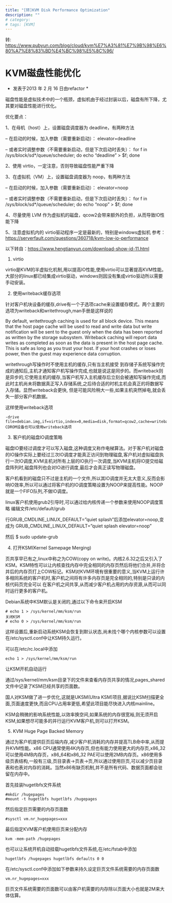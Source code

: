 ```yaml
---
title: "[转]KVM Disk Performance Optimization"
description: ""
# category: 
# tags: [KVM]
---
```



转: <https://www.pubyun.com/blog/cloud/kvm%E7%A3%81%E7%9B%98%E6%80%A7%E8%83%BD%E4%BC%98%E5%8C%96/>

# KVM磁盘性能优化
* 发表于2013 年 2 月 16 日由refactor *

磁盘性能是虚拟技术中的一个瓶颈，虚拟机由于经过封装以后，磁盘有所下降，尤其要对磁盘性能进行优化。

优化要点：

1、在母机（host）上，设置磁盘调度器为 deadline，有两种方法

– 在启动的时候，加入参数（需要重新启动）：
elevator=deadline

– 或者实时调整参数（不需要重新启动，但是下次启动时丢失）：
for f in /sys/block/sd*/queue/scheduler; do echo “deadline” > $f; done

2、使用 virtio，一定注意，否则导致磁盘性能严重下降

3、在虚拟机（VM）上，设置磁盘调度器为 noop，有两种方法

– 在启动的时候，加入参数（需要重新启动）：
elevator=noop

– 或者实时调整参数（不需要重新启动，但是下次启动时丢失）：
for f in /sys/block/sd*/queue/scheduler; do echo “noop” > $f; done

4、尽量使用 LVM 作为虚拟机的磁盘，qcow2会带来额外的负担，从而导致IO性能下降

5、注意虚拟机内的 virtio驱动程序一定是最新的，特别是windows虚拟机
参考：
https://serverfault.com/questions/360718/kvm-low-io-performance


以下转自：<https://www.hengtianyun.com/download-show-id-11.html>

1.	virtio 

virtio是KVM的半虚拟化机制,用以提高IO性能,使用virtio可以显著提高KVM性能。大部分的linux都已经集成virtio驱动，windows则因没有集成virtio驱动所以需要手动安装。 

2.	使用writeback缓存选项 

针对客户机块设备的缓存,drive有一个子选项cache来设置缓存模式。两个主要的选项为writeback和writethrough,man手册是这样说的 

By default, writethrough caching is used for all block device. This means that the host page cache will be used to read and write data but write notification will be sent to the guest only when the data has been reported as written by the storage subsystem. Writeback caching will report data writes as completed as soon as the data is present in the host page cache. This is safe as long as you trust your host. If your host crashes or loses power, then the guest may experience data corruption. 

writethrough写操作时不使用主机的缓存,只有当主机接受 到存储子系统写操作完成的通知后,主机才通知客户机写操作完成,也就是说这是同步的。而writeback则是异步的,它使用主机的缓存,当客户机写入主机缓存后立刻会被通知写操作完成,而此时主机尚未将数据真正写入存储系统,之后待合适的时机主机会真正的将数据写入存储。显然writeback会更快, 但是可能风险稍大一些,如果主机突然掉电,就会丢失一部分客户机数据。 

这样使用writeback选项 

    -drive file=debian.img,if=virtio,index=0,media=disk,format=qcow2,cache=writeback CDROM设备也可以使用writeback选项 

3. 客户机的磁盘IO调度策略 

磁盘IO要经过调度才可以写入磁盘,这种调度又称作电梯算法。对于客户机对磁盘的IO操作实际上要经过三次IO调度才能真正访问到物理磁盘,客户机对虚拟磁盘执行一次IO调度,KVM主机对所有上层的IO执行一次调度,当KVM主机将IO提交给磁盘阵列时,磁盘阵列也会对IO进行调度,最后才会真正读写物理磁盘。 

客户机看到的磁盘只不过是主机的一个文件,所以其IO调度并无太大意义,反而会影响IO效率,所以可以通过将客户机的IO调度策略设置为NOOP来提高性能。NOOP就是一个FIFO队列,不做IO调度。 

linux客户机使用grub2引导时,可以通过给内核传递一个参数来使用NOOP调度策略 编辑文件/etc/default/grub 

行GRUB_CMDLINE_LINUX_DEFAULT=”quiet splash”后添加elevator=noop,变成为 GRUB_CMDLINE_LINUX_DEFAULT=”quiet splash elevator=noop”

然后 $ sudo update-grub 

4.	打开KSM(Kernel Samepage Merging) 

页共享早已有之,linux中称之为COW(copy on write)。内核2.6.32之后又引入了KSM。KSM特性可以让内核查找内存中完全相同的内存页然后将他们合并,并将合并后的内存页打上COW标记。KSM对KVM环境有很重要的意义,当KVM上运行许多相同系统的客户机时,客户机之间将有许多内存页是完全相同的,特别是只读的内核代码页完全可以 在客户机之间共享,从而减少客户机占用的内存资源,从而可以同时运行更多的客户机。 

Debian系统中KSM默认是关闭的,通过以下命令来开启KSM 

    # echo 1 > /sys/kernel/mm/ksm/run 
    关闭KSM 
    # echo 0 > /sys/kernel/mm/ksm/run 

这样设置后,重新启动系统KSM会恢复到默认状态,尚未找个哪个内核参数可以设置在/etc/sysctl.conf中让KSM持久运行。 

可以在/etc/rc.local中添加 

    echo 1 > /sys/kernel/mm/ksm/run 

让KSM开机自动运行 

通过/sys/kernel/mm/ksm目录下的文件来查看内存页共享的情况,pages_shared文件中记录了KSM已经共享的页面数。 

国人对KSM做了进一步优化,这就是UKSM(Ultra KSM)项目,据说比KSM扫描更全面,页面速度更快,而且CPU占用率更低,希望此项目能尽快进入内核mainline。 

KSM会稍微的影响系统性能,以效率换空间,如果系统的内存很宽裕,则无须开启KSM,如果想尽可能多的并行运行KVM客户机,则可以打开KSM。 

5.	KVM Huge Page Backed Memory 

通过为客户机提供巨页后端内存,减少客户机消耗的内存并提高TLB命中率,从而提升KVM性能。x86 CPU通常使用4K内存页,但也有能力使用更大的内存页,x86_32可以使用4MB内存页，x86_64和x86_32 PAE可以使用2MB内存页。x86使用多级页表结构,一般有三级,页目录表->页表->页,所以通过使用巨页,可以减少页目录表和也表对内存的消耗。当然x86有缺页机制,并不是所有代码、数据页面都会驻留在内存中。 

首先挂装hugetlbfs文件系统 

    #mkdir /hugepages
    #mount -t hugetlbfs hugetlbfs /hugepages 

然后指定巨页需要的内存页面数

    #sysctl vm.nr_hugepages=xxx 

最后指定KVM客户机使用巨页来分配内存 

    kvm -mem-path /hugepages 

也可以让系统开机自动挂载hugetlbfs文件系统,在/etc/fstab中添加 

    hugetlbfs /hugepages hugetlbfs defaults 0 0 

在/etc/sysctl.conf中添加如下参数来持久设定巨页文件系统需要的内存页面数 

    vm.nr_hugepages=xxx 

巨页文件系统需要的页面数可以由客户机需要的内存除以页面大小也就是2M来大体估算。